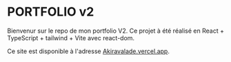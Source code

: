 # PORTFOLIO v2

Bienvenur sur le repo de mon portfolio V2.
Ce projet à été réalisé en React + TypeScript + tailwind + Vite avec react-dom.

Ce site est disponible à l'adresse [Akiravalade.vercel.app](https://akiravalade.vercel.app/).
